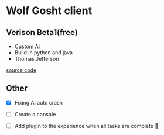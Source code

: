 # Wolf Gosht client
## Verison Beta1(free)
- Custom Ai
- Build in python and java
- Thomas Jefferson

[source code](https://raw.githubusercontent.com/doa69/Wolf-Gosht-client/main/code.txt)

## Other
- [x] Fixing Ai auto crash
- [ ] Create a console
- [ ] Add plugin to the experience when all tasks are complete :tada:

